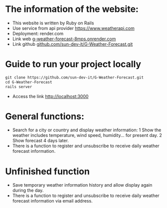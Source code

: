# The information of the website:
* This website is written by Ruby on Rails
* Use service from api provider https://www.weatherapi.com
* Deployment: render.com
* Link web [g-weather-forecast-8mps.onrender.com](https://g-weather-forecast-8mps.onrender.com)
* Link github [github.com/sun-dev-it/G-Weather-Forecast.git](https://github.com/sun-dev-it/G-Weather-Forecast.git)


# Guide to run your project locally
```markdown
git clone https://github.com/sun-dev-it/G-Weather-Forecast.git
cd G-Weather-Forecast
rails server
```
* Access the link [http://localhost:3000](http://localhost:3000)


# General functions:
* Search for a city or country and display weather information:
  1 Show the weather includes temperature, wind speed, humidity... for present day.
  2 Show forecast 4 days later.
* There is a function to register and unsubscribe to receive daily weather forecast information.


# Unfinished function
* Save temporary weather information history and allow display again during the day.
* There is a function to register and unsubscribe to receive daily weather forecast information via email address.
